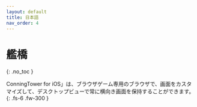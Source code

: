 ```yaml
---
layout: default
title: 日本語
nav_order: 4
---
```


# 艦橋
{: .no_toc }

ConningTower for iOS」は、ブラウザゲーム専用のブラウザで、画面をカスタマイズして、デスクトップビューで常に横向き画面を保持することができます。
{: .fs-6 .fw-300 }
